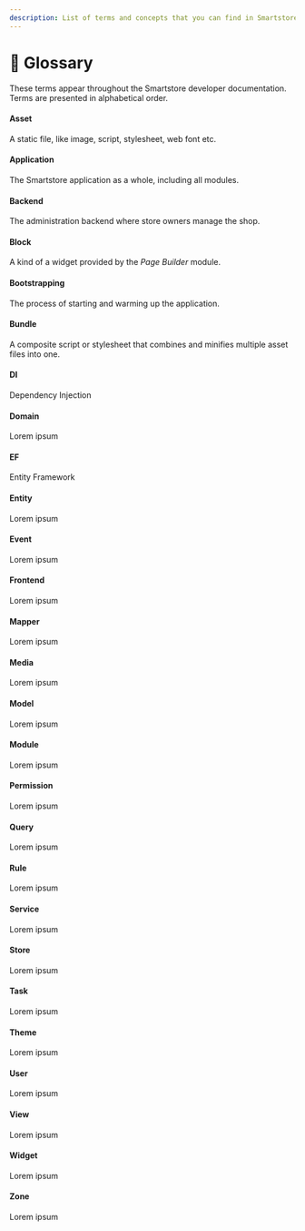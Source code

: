 ```yaml
---
description: List of terms and concepts that you can find in Smartstore
---
```


# 🥚 Glossary

These terms appear throughout the Smartstore developer documentation. Terms are presented in alphabetical order.

#### Asset

A static file, like image, script, stylesheet, web font etc.

#### Application

The Smartstore application as a whole, including all modules.

#### Backend

The administration backend where store owners manage the shop.

#### Block

A kind of a widget provided by the _Page Builder_ module.

#### Bootstrapping

The process of starting and warming up the application.

#### Bundle

A composite script or stylesheet that combines and minifies multiple asset files into one.

#### DI

Dependency Injection

#### Domain

Lorem ipsum

#### EF

Entity Framework

#### Entity

Lorem ipsum

#### Event

Lorem ipsum

#### Frontend

Lorem ipsum

#### Mapper

Lorem ipsum

#### Media

Lorem ipsum

#### Model

Lorem ipsum

#### Module

Lorem ipsum

#### Permission

Lorem ipsum

#### Query

Lorem ipsum

#### Rule

Lorem ipsum

#### Service

Lorem ipsum

#### Store

Lorem ipsum

#### Task

Lorem ipsum

#### Theme

Lorem ipsum

#### User

Lorem ipsum

#### View

Lorem ipsum

#### Widget

Lorem ipsum

#### Zone

Lorem ipsum
